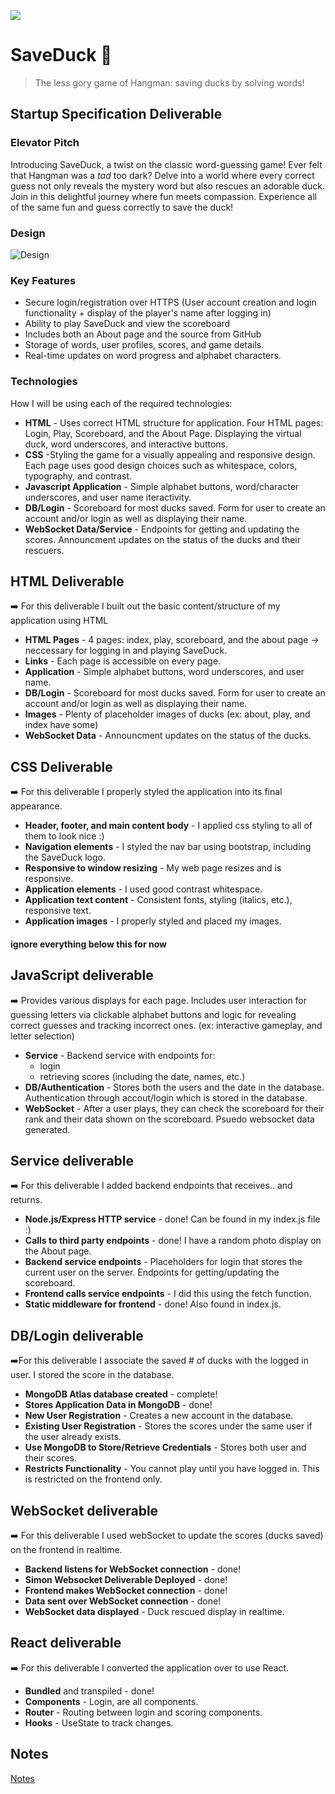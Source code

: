 ![](logo.png)
# SaveDuck 🦆
> The less gory game of Hangman: saving ducks by solving words! 

## Startup Specification Deliverable
### Elevator Pitch

Introducing SaveDuck, a twist on the classic word-guessing game! Ever felt that Hangman was a *tad* too dark? Delve into a world where every correct guess not only reveals the mystery word but also rescues an adorable duck. Join in this delightful journey where fun meets compassion. Experience all of the same fun and guess correctly to save the duck! 

### Design

![Design](duck.png)

### Key Features

- Secure login/registration over HTTPS (User account creation and login functionality + display of the player's name after logging in)
- Ability to play SaveDuck and view the scoreboard
- Includes both an About page and the source from GitHub
- Storage of words, user profiles, scores, and game details.
- Real-time updates on word progress and alphabet characters. 
### Technologies

How I will be using each of the required technologies:
- **HTML** - Uses correct HTML structure for application. Four HTML pages: Login, Play, Scoreboard, and the About Page. Displaying the virtual duck, word underscores, and interactive buttons.
- **CSS** -Styling the game for a visually appealing and responsive design. Each page uses good design choices such as whitespace, colors, typography, and contrast.
- **Javascript Application** - Simple alphabet buttons, word/character underscores, and user name iteractivity.
- **DB/Login** - Scoreboard for most ducks saved. Form for user to create an account and/or login as well as displaying their name. 
- **WebSocket Data/Service** - Endpoints for getting and updating the scores. Announcment updates on the status of the ducks and their rescuers.

## HTML Deliverable
➡️  For this deliverable I built out the basic content/structure of my application using HTML
- **HTML Pages**  - 4 pages: index, play, scoreboard, and the about page -> neccessary for logging in and playing SaveDuck.
- **Links** - Each page is accessible on every page.
- **Application** - Simple alphabet buttons, word underscores, and user name.
- **DB/Login** - Scoreboard for most ducks saved. Form for user to create an account and/or login as well as displaying their name. 
- **Images** - Plenty of placeholder images of ducks (ex: about, play, and index have some)
- **WebSocket Data** - Announcment updates on the status of the ducks.

## CSS Deliverable
➡️ For this deliverable I properly styled the application into its final appearance.
- **Header, footer, and main content body** - I applied css styling to all of them to look nice :)
- **Navigation elements** - I styled the nav bar using bootstrap, including the SaveDuck logo.
- **Responsive to window resizing** - My web page resizes and is responsive.
- **Application elements** - I used good contrast whitespace.
- **Application text content** - Consistent fonts, styling (italics, etc.), responsive text.
- **Application images** - I properly styled and placed my images. 

#### ignore everything below this for now 

## JavaScript deliverable
➡️ Provides various displays for each page. Includes user interaction for guessing letters via clickable alphabet buttons and logic for revealing correct guesses and tracking incorrect ones. (ex: interactive gameplay, and letter selection)
- **Service** - Backend service with endpoints for:
  - login
  - retrieving scores (including the date, names, etc.)
- **DB/Authentication** - Stores both the users and the date in the database. Authentication through accout/login which is stored in the database. 
- **WebSocket** - After a user plays, they can check the scoreboard for their rank and their data shown on the scoreboard. Psuedo websocket data generated.

## Service deliverable
➡️ For this deliverable I added backend endpoints that receives.. and returns.

- **Node.js/Express HTTP service** - done! Can be found in my index.js file :)
- **Calls to third party endpoints** - done! I have a random photo display on the About page. 
- **Backend service endpoints** - Placeholders for login that stores the current user on the server. Endpoints for getting/updating the scoreboard.
- **Frontend calls service endpoints** - I did this using the fetch function.
- **Static middleware for frontend** - done! Also found in index.js.

## DB/Login deliverable
➡️For this deliverable I associate the saved # of ducks with the logged in user. I stored the score in the database.

- **MongoDB Atlas database created** - complete!
- **Stores Application Data in MongoDB** - done!
- **New User Registration** - Creates a new account in the database.
- **Existing User Registration** - Stores the scores under the same user if the user already exists.
- **Use MongoDB to Store/Retrieve Credentials** - Stores both user and their scores.
- **Restricts Functionality** - You cannot play until you have logged in. This is restricted on the frontend only.

## WebSocket deliverable
➡️ For this deliverable I used webSocket to update the scores (ducks saved) on the frontend in realtime.

- **Backend listens for WebSocket connection** - done!
- **Simon Websocket Deliverable Deployed** - done!
- **Frontend makes WebSocket connection** - done!
- **Data sent over WebSocket connection** - done!
- **WebSocket data displayed** - Duck rescued display in realtime.

## React deliverable
➡️ For this deliverable I converted the application over to use React.

- **Bundled** and transpiled - done!
- **Components** - Login, are all components.
- **Router** - Routing between login and scoring components.
- **Hooks** - UseState to track changes.

## Notes
[Notes](startup/notes.md)
